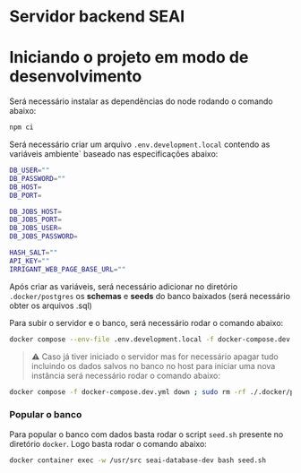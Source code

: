# Servidor backend SEAI

# Iniciando o projeto em modo de desenvolvimento

Será necessário instalar as dependências do node rodando o comando abaixo:

```sh
npm ci
```

Será necessário criar um arquivo `.env.development.local` contendo as variáveis ambiente` baseado nas especificações abaixo:

```sh
DB_USER=""
DB_PASSWORD=""
DB_HOST=
DB_PORT=

DB_JOBS_HOST=
DB_JOBS_PORT=
DB_JOBS_USER=
DB_JOBS_PASSWORD=

HASH_SALT=""
API_KEY=""
IRRIGANT_WEB_PAGE_BASE_URL=""
```

Após criar as variáveis, será necessário adicionar no diretório `.docker/postgres` os **schemas** e **seeds** do banco baixados (será necessário obter os arquivos .sql)

Para subir o servidor e o banco, será necessário rodar o comando abaixo:

```sh
docker compose --env-file .env.development.local -f docker-compose.dev.yml up -d
```

> ⚠️ Caso já tiver iniciado o servidor mas for necessário apagar tudo incluindo os dados salvos no banco no host para iniciar uma nova instância será necessário rodar o comando abaixo:

```sh
docker compose -f docker-compose.dev.yml down ; sudo rm -rf ./.docker/postgres/data ; docker compose -f docker-compose.dev.yml up -d
```

### Popular o banco

Para popular o banco com dados basta rodar o script `seed.sh` presente no diretório `docker`. Logo basta rodar o comando abaixo:

```sh
docker container exec -w /usr/src seai-database-dev bash seed.sh
```
